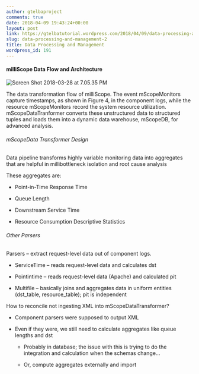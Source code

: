 ```yaml
---
author: gtelbaproject
comments: true
date: 2018-04-09 19:43:24+00:00
layout: post
link: https://gtelbatutorial.wordpress.com/2018/04/09/data-processing-and-management-2/
slug: data-processing-and-management-2
title: Data Processing and Management
wordpress_id: 191
---
```


#### milliScope Data Flow and Architecture


![Screen Shot 2018-03-28 at 7.05.35 PM](https://gtelbatutorial.files.wordpress.com/2018/03/screen-shot-2018-03-28-at-7-05-35-pm.png)

The data transformation flow of milliScope. The event mScopeMonitors capture
timestamps, as shown in Figure 4, in the component logs, while the resource mScopeMonitors record the system resource utilization. mScopeDataTranformer converts these unstructured data to structured tuples and loads them into a dynamic data warehouse, mScopeDB, for advanced analysis.


###### mScopeData Transformer Design


Data pipeline transforms highly variable monitoring data into aggregates that are helpful in millibottleneck isolation and root cause analysis​

These aggregates are:​



	
  * Point-in-Time Response Time​

	
  * Queue Length​

	
  * Downstream Service Time​

	
  * Resource Consumption Descriptive Statistics​




###### Other Parsers


Parsers – extract request-level data out of component logs.



	
  * ServiceTime – reads request-level data and calculates dst​

	
  * Pointintime – reads request-level data (Apache) and calculated pit​

	
  * Multifile – basically joins and aggregates data in uniform entities (dst_table, resource_table); pit is independent​


How to reconcile not ingesting XML into mScopeDataTransformer?​

	
  * Component parsers were supposed to output XML​

	
  * Even if they were, we still need to calculate aggregates like queue lengths and dst​

	
    * Probably in database; the issue with this is trying to do the integration and calculation when the schemas change…​

	
    * Or, compute aggregates externally and import​





